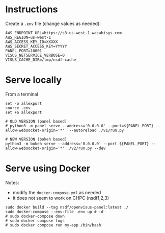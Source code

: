 # Instructions

Create a `.env` file (change values as needed):

```
AWS_ENDPOINT_URL=https://s3.us-west-1.wasabisys.com
AWS_REGION=us-west-1
AWS_ACCESS_KEY_ID=XXXXX
AWS_SECRET_ACCESS_KEY=YYYYY
PANEL_PORT=10001
VISUS_NETSERVICE_VERBOSE=0
VISUS_CACHE_DIR=/tmp/nsdf-cache
```

# Serve locally

From a terminal

```
set -o allexport
source .env
set +o allexport

# OLD VERSION (panel based)
# python3 -m panel serve --address='0.0.0.0' --port=${PANEL_PORT} --allow-websocket-origin='*'  --autoreload ./v1/run.py

# NEW VERSION (bokeh based)
python3 -m bokeh serve --address='0.0.0.0' --port ${PANEL_PORT} --allow-websocket-origin='*' ./v2/run.py --dev 
```

# Serve using Docker

Notes:
- modify the `docker-compose.yml` as needed
- it does not seem to work on CHPC (nsdf1,2,3)

```
sudo docker build --tag nsdf/openvisus-panel:latest ./ 
sudo docker-compose --env-file .env up # -d 
# sudo docker-compose down
# sudo docker compose logs 
# sudo docker compose run my-app /bin/bash 
```
